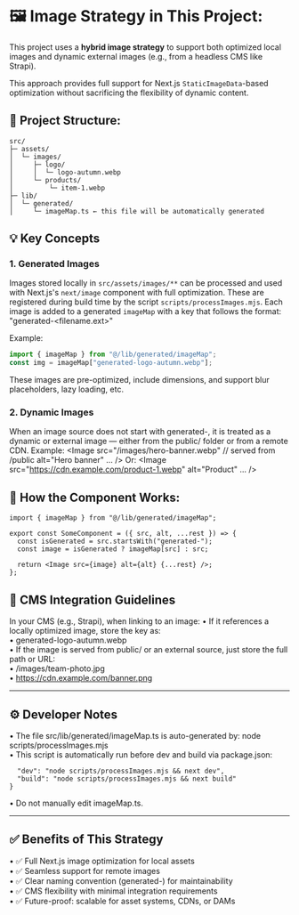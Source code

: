 # 🖼️ Image Strategy in This Project:

This project uses a **hybrid image strategy** to support both optimized local images and dynamic external images
(e.g., from a headless CMS like Strapi).

This approach provides full support for Next.js `StaticImageData`-based
optimization without sacrificing the flexibility of dynamic content.

## 📁 Project Structure:

```
src/
├─ assets/
│  └─ images/
│     ├─ logo/
│     │  └─ logo-autumn.webp
│     └─ products/
│         └─ item-1.webp
├─ lib/
│  └─ generated/
│     └─ imageMap.ts ← this file will be automatically generated
```

## 💡 Key Concepts

### 1. **Generated Images**

Images stored locally in `src/assets/images/**` can be processed and used with Next.js's `next/image` component with
full optimization. These are registered during build time by the script `scripts/processImages.mjs`.
Each image is added to a generated `imageMap` with a key that follows the format:
"generated-<filename.ext>"

Example:

```ts
import { imageMap } from "@/lib/generated/imageMap";
const img = imageMap["generated-logo-autumn.webp"];
```

These images are pre-optimized, include dimensions, and support blur placeholders, lazy loading, etc.

### 2. Dynamic Images

When an image source does not start with generated-, it is treated as a dynamic or external image — either from the public/ folder or from a remote CDN.
Example:
<Image
src="/images/hero-banner.webp" // served from /public
alt="Hero banner"
...
/>
Or:
<Image
src="https://cdn.example.com/product-1.webp"
alt="Product"
...
/>

## 🔁 How the Component Works:

```
import { imageMap } from "@/lib/generated/imageMap";

export const SomeComponent = ({ src, alt, ...rest }) => {
  const isGenerated = src.startsWith("generated-");
  const image = isGenerated ? imageMap[src] : src;

  return <Image src={image} alt={alt} {...rest} />;
};
```

## 🧩 CMS Integration Guidelines

In your CMS (e.g., Strapi), when linking to an image:
• If it references a locally optimized image, store the key as:  
• generated-logo-autumn.webp  
• If the image is served from public/ or an external source, just store the full path or URL:  
• /images/team-photo.jpg  
• https://cdn.example.com/banner.png

---

## ⚙️ Developer Notes

• The file src/lib/generated/imageMap.ts is auto-generated by:
node scripts/processImages.mjs  
• This script is automatically run before dev and build via package.json:

```"scripts": {
  "dev": "node scripts/processImages.mjs && next dev",
  "build": "node scripts/processImages.mjs && next build"
}
```

• Do not manually edit imageMap.ts.

---

## ✅ Benefits of This Strategy

• ✅ Full Next.js image optimization for local assets  
• ✅ Seamless support for remote images  
• ✅ Clear naming convention (generated-) for maintainability  
• ✅ CMS flexibility with minimal integration requirements  
• ✅ Future-proof: scalable for asset systems, CDNs, or DAMs
